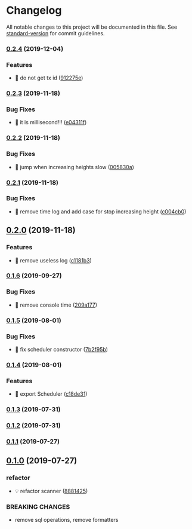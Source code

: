 # Changelog

All notable changes to this project will be documented in this file. See [standard-version](https://github.com/conventional-changelog/standard-version) for commit guidelines.

### [0.2.4](https://github.com/AElfProject/aelf-block-scan/compare/v0.2.3...v0.2.4) (2019-12-04)


### Features

* 🎸 do not get tx id ([912275e](https://github.com/AElfProject/aelf-block-scan/commit/912275e))



### [0.2.3](https://github.com/AElfProject/aelf-block-scan/compare/v0.2.2...v0.2.3) (2019-11-18)


### Bug Fixes

* 🐛 it is millisecond!!! ([e04311f](https://github.com/AElfProject/aelf-block-scan/commit/e04311f))



### [0.2.2](https://github.com/AElfProject/aelf-block-scan/compare/v0.2.1...v0.2.2) (2019-11-18)


### Bug Fixes

* 🐛 jump when increasing heights slow ([005830a](https://github.com/AElfProject/aelf-block-scan/commit/005830a))



### [0.2.1](https://github.com/AElfProject/aelf-block-scan/compare/v0.2.0...v0.2.1) (2019-11-18)


### Bug Fixes

* 🐛 remove time log and add case for stop increasing height ([c004cb0](https://github.com/AElfProject/aelf-block-scan/commit/c004cb0))



## [0.2.0](https://github.com/AElfProject/aelf-block-scan/compare/v0.1.6...v0.2.0) (2019-11-18)


### Features

* 🎸 remove useless log ([c1181b3](https://github.com/AElfProject/aelf-block-scan/commit/c1181b3))



### [0.1.6](https://github.com/AElfProject/aelf-block-scan/compare/v0.1.5...v0.1.6) (2019-09-27)


### Bug Fixes

* 🐛 remove console time ([209a177](https://github.com/AElfProject/aelf-block-scan/commit/209a177))



### [0.1.5](https://github.com/AElfProject/aelf-block-scan/compare/v0.1.4...v0.1.5) (2019-08-01)


### Bug Fixes

* 🐛 fix scheduler constructor ([7b2f95b](https://github.com/AElfProject/aelf-block-scan/commit/7b2f95b))



### [0.1.4](https://github.com/AElfProject/aelf-block-scan/compare/v0.1.3...v0.1.4) (2019-08-01)


### Features

* 🎸 export Scheduler ([c18de31](https://github.com/AElfProject/aelf-block-scan/commit/c18de31))



### [0.1.3](https://github.com/AElfProject/aelf-block-scan/compare/v0.1.2...v0.1.3) (2019-07-31)



### [0.1.2](https://github.com/AElfProject/aelf-block-scan/compare/v0.1.1...v0.1.2) (2019-07-31)



### [0.1.1](https://github.com/AElfProject/aelf-block-scan/compare/v0.1.0...v0.1.1) (2019-07-27)



## [0.1.0](https://github.com/AElfProject/aelf-block-scan/compare/v0.7.2-alpha.1...v0.1.0) (2019-07-27)


### refactor

* 💡 refactor scanner ([8881425](https://github.com/AElfProject/aelf-block-scan/commit/8881425))


### BREAKING CHANGES

* remove sql operations, remove formatters
